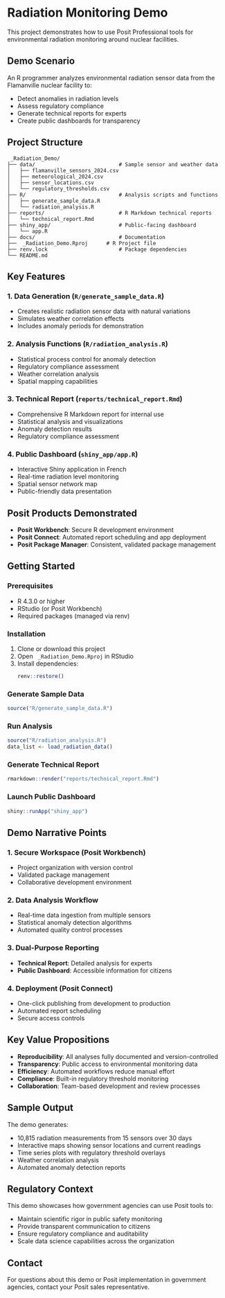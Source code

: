 # Radiation Monitoring Demo

This project demonstrates how to use Posit Professional tools for environmental radiation monitoring around nuclear facilities.

## Demo Scenario

An   R programmer analyzes environmental radiation sensor data from the Flamanville nuclear facility to:
- Detect anomalies in radiation levels
- Assess regulatory compliance
- Generate technical reports for experts
- Create public dashboards for transparency

## Project Structure

```
 _Radiation_Demo/
├── data/                           # Sample sensor and weather data
│   ├── flamanville_sensors_2024.csv
│   ├── meteorological_2024.csv
│   ├── sensor_locations.csv
│   └── regulatory_thresholds.csv
├── R/                              # Analysis scripts and functions
│   ├── generate_sample_data.R
│   └── radiation_analysis.R
├── reports/                        # R Markdown technical reports
│   └── technical_report.Rmd
├── shiny_app/                      # Public-facing dashboard
│   └── app.R
├── docs/                           # Documentation
├──  _Radiation_Demo.Rproj      # R Project file
├── renv.lock                       # Package dependencies
└── README.md
```

## Key Features

### 1. Data Generation (`R/generate_sample_data.R`)
- Creates realistic radiation sensor data with natural variations
- Simulates weather correlation effects
- Includes anomaly periods for demonstration

### 2. Analysis Functions (`R/radiation_analysis.R`)
- Statistical process control for anomaly detection
- Regulatory compliance assessment
- Weather correlation analysis
- Spatial mapping capabilities

### 3. Technical Report (`reports/technical_report.Rmd`)
- Comprehensive R Markdown report for internal use
- Statistical analysis and visualizations
- Anomaly detection results
- Regulatory compliance assessment

### 4. Public Dashboard (`shiny_app/app.R`)
- Interactive Shiny application in French
- Real-time radiation level monitoring
- Spatial sensor network map
- Public-friendly data presentation

## Posit Products Demonstrated

- **Posit Workbench**: Secure R development environment
- **Posit Connect**: Automated report scheduling and app deployment
- **Posit Package Manager**: Consistent, validated package management

## Getting Started

### Prerequisites
- R 4.3.0 or higher
- RStudio (or Posit Workbench)
- Required packages (managed via renv)

### Installation
1. Clone or download this project
2. Open ` _Radiation_Demo.Rproj` in RStudio
3. Install dependencies:
   ```r
   renv::restore()
   ```

### Generate Sample Data
```r
source("R/generate_sample_data.R")
```

### Run Analysis
```r
source("R/radiation_analysis.R")
data_list <- load_radiation_data()
```

### Generate Technical Report
```r
rmarkdown::render("reports/technical_report.Rmd")
```

### Launch Public Dashboard
```r
shiny::runApp("shiny_app")
```

## Demo Narrative Points

### 1. Secure Workspace (Posit Workbench)
- Project organization with version control
- Validated package management
- Collaborative development environment

### 2. Data Analysis Workflow
- Real-time data ingestion from multiple sensors
- Statistical anomaly detection algorithms
- Automated quality control processes

### 3. Dual-Purpose Reporting
- **Technical Report**: Detailed analysis for experts
- **Public Dashboard**: Accessible information for citizens

### 4. Deployment (Posit Connect)
- One-click publishing from development to production
- Automated report scheduling
- Secure access controls

## Key Value Propositions

- **Reproducibility**: All analyses fully documented and version-controlled
- **Transparency**: Public access to environmental monitoring data
- **Efficiency**: Automated workflows reduce manual effort
- **Compliance**: Built-in regulatory threshold monitoring
- **Collaboration**: Team-based development and review processes

## Sample Output

The demo generates:
- 10,815 radiation measurements from 15 sensors over 30 days
- Interactive maps showing sensor locations and current readings
- Time series plots with regulatory threshold overlays
- Weather correlation analysis
- Automated anomaly detection reports

## Regulatory Context

This demo showcases how government agencies can use Posit tools to:
- Maintain scientific rigor in public safety monitoring
- Provide transparent communication to citizens
- Ensure regulatory compliance and auditability
- Scale data science capabilities across the organization

## Contact

For questions about this demo or Posit implementation in government agencies, contact your Posit sales representative.
